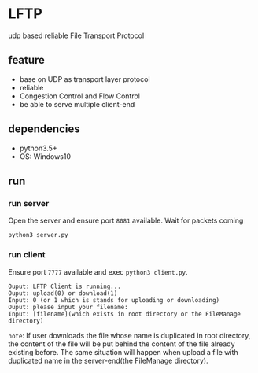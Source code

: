 # LFTP
udp based reliable File Transport Protocol

## feature
+ base on UDP as transport layer protocol
+ reliable
+ Congestion Control and Flow Control 
+ be able to serve multiple client-end

## dependencies
+ python3.5+
+ OS: Windows10

## run
### run server
Open the server and ensure port `8081` available. Wait for packets coming 
```
python3 server.py
```

### run client
Ensure port `7777` available and exec `python3 client.py`.
```
Ouput: LFTP Client is running...
Ouput: upload(0) or download(1)
Input: 0 (or 1 which is stands for uploading or downloading)
Ouput: please input your filename: 
Input: [filename](which exists in root directory or the FileManage directory)
```
`note`: If user downloads the file whose name is duplicated in root directory, the content of the file will be put behind the content of the file already existing before. The same situation will happen when upload a file with duplicated name in the server-end(the FileManage directory).